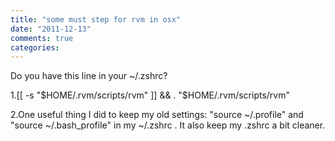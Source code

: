 ```yaml
---
title: "some must step for rvm in osx"
date: "2011-12-13"
comments: true
categories: 
---
```

Do you have this line in your ~/.zshrc?

1.[[ -s "$HOME/.rvm/scripts/rvm" ]] && . "$HOME/.rvm/scripts/rvm" 

2.One useful thing I did to keep my old settings: "source ~/.profile" and "source ~/.bash_profile" in my ~/.zshrc . It also keep my .zshrc a bit cleaner.

	
